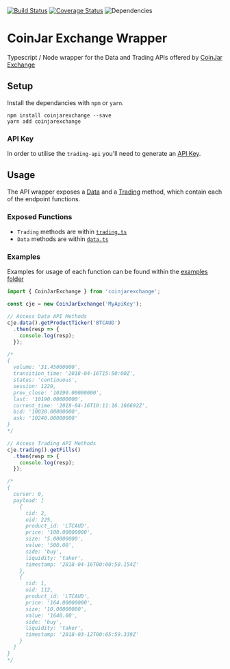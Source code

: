 [![Build Status](https://travis-ci.org/sketchthat/coinjarexchange.svg?branch=master)](https://travis-ci.org/sketchthat/coinjarexchange) [![Coverage Status](https://coveralls.io/repos/github/sketchthat/coinjarexchange/badge.svg?branch=master)](https://coveralls.io/github/sketchthat/coinjarexchange?branch=master)
![Dependencies](https://david-dm.org/sketchthat/coinjarexchange.svg)

# CoinJar Exchange Wrapper

Typescript / Node wrapper for the Data and Trading APIs offered by [CoinJar Exchange](https://exchange.coinjar.com)

## Setup

Install the dependancies with `npm` or `yarn`.

```
npm install coinjarexchange --save
yarn add coinjarexchange
```

### API Key

In order to utilise the `trading-api` you'll need to generate an [API Key](https://exchange.coinjar.com/api).

## Usage

The API wrapper exposes a [Data](https://docs.exchange.coinjar.com/data-api/) and a [Trading](https://docs.exchange.coinjar.com/trading-api/) method, which contain each of the endpoint functions.

### Exposed Functions
- `Trading` methods are within [`trading.ts`](https://github.com/sketchthat/coinjarexchange/blob/master/src/trading.ts)
- `Data` methods are within [`data.ts`](https://github.com/sketchthat/coinjarexchange/blob/master/src/data.ts)

### Examples

Examples for usage of each function can be found within the [examples folder](https://github.com/sketchthat/coinjarexchange/tree/master/examples/README.md)

```typescript
import { CoinJarExchange } from 'coinjarexchange';

const cje = new CoinJarExchange('MyApiKey');

// Access Data API Methods
cje.data().getProductTicker('BTCAUD')
  .then(resp => {
    console.log(resp);
  });

/*
{
  volume: '31.45000000',
  transition_time: '2018-04-16T15:50:00Z',
  status: 'continuous',
  session: 1220,
  prev_close: '10190.00000000',
  last: '10190.00000000',
  current_time: '2018-04-16T10:11:16.166692Z',
  bid: '10030.00000000',
  ask: '10240.00000000'
}
*/

// Access Trading API Methods
cje.trading().getFills()
  .then(resp => {
    console.log(resp);
  });

/*
{
  cursor: 0,
  payload: [
    {
      tid: 2,
      oid: 225,
      product_id: 'LTCAUD',
      price: '100.00000000',
      size: '5.00000000',
      value: '500.00',
      side: 'buy',
      liquidity: 'taker',
      timestamp: '2018-04-16T00:00:50.154Z'
    },
    {
      tid: 1,
      oid: 112,
      product_id: 'LTCAUD',
      price: '164.00000000',
      size: '10.00000000',
      value: '1640.00',
      side: 'buy',
      liquidity: 'taker',
      timestamp: '2018-03-12T00:05:59.339Z'
    }
  ]
}
*/
```


